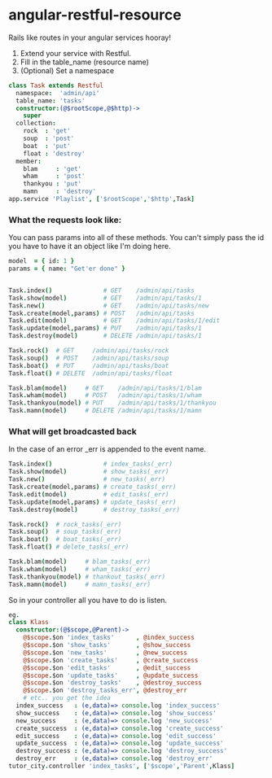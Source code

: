 angular-restful-resource
========================
 
Rails like routes in your angular services hooray!

1. Extend your service with Restful.
2. Fill in the table_name (resource name)
3. (Optional) Set a namespace

`````coffeescript
class Task extends Restful
  namespace:  'admin/api'
  table_name: 'tasks'
  constructor:(@$rootScope,@$http)->
    super
  collection:
    rock  : 'get' 
    soup  : 'post'
    boat  : 'put'
    float : 'destroy'
  member:
    blam     : 'get'
    wham     : 'post'
    thankyou : 'put'
    mamn     : 'destroy'
app.service 'Playlist', ['$rootScope','$http',Task]
`````

### What the requests look like:

You can pass params into all of these methods.
You can't simply pass the id you have to have
it an object like I'm doing here.

`````coffeescript
model  = { id: 1 }
params = { name: "Get'er done" }


Task.index()              # GET    /admin/api/tasks     
Task.show(model)          # GET    /admin/api/tasks/1
Task.new()                # GET    /admin/api/tasks/new
Task.create(model,params) # POST   /admin/api/tasks
Task.edit(model)          # GET    /admin/api/tasks/1/edit
Task.update(model,params) # PUT    /admin/api/tasks/1
Task.destroy(model)       # DELETE /admin/api/tasks/1

Task.rock()  # GET     /admin/api/tasks/rock
Task.soup()  # POST    /admin/api/tasks/soup
Task.boat()  # PUT     /admin/api/tasks/boat
Task.float() # DELETE  /admin/api/tasks/float

Task.blam(model)     # GET    /admin/api/tasks/1/blam
Task.wham(model)     # POST   /admin/api/tasks/1/wham
Task.thankyou(model) # PUT    /admin/api/tasks/1/thankyou
Task.mamn(model)     # DELETE /admin/api/tasks/1/mamn
`````

### What will get broadcasted back

In the case of an error _err is appended to the event name.


`````coffeescript
Task.index()              # index_tasks(_err)
Task.show(model)          # show_tasks(_err)
Task.new()                # new_tasks(_err)
Task.create(model,params) # create_tasks(_err)
Task.edit(model)          # edit_tasks(_err)
Task.update(model,params) # update_tasks(_err)
Task.destroy(model)       # destroy_tasks(_err)

Task.rock()  # rock_tasks(_err)
Task.soup()  # soup_tasks(_err)
Task.boat()  # boat_tasks(_err)
Task.float() # delete_tasks(_err)

Task.blam(model)     # blam_tasks(_err)
Task.wham(model)     # wham_tasks(_err)
Task.thankyou(model) # thankout_tasks(_err)
Task.mamn(model)     # mamn_tasks(_err)
`````

So in your controller all you have to do is listen.

`````coffeescript
eg.
class Klass
  constructor:(@$scope,@Parent)->
    @$scope.$on 'index_tasks'      , @index_success
    @$scope.$on 'show_tasks'       , @show_success
    @$scope.$on 'new_tasks'        , @new_success
    @$scope.$on 'create_tasks'     , @create_success
    @$scope.$on 'edit_tasks'       , @edit_success
    @$scope.$on 'update_tasks'     , @update_success
    @$scope.$on 'destroy_tasks'    , @destroy_success
    @$scope.$on 'destroy_tasks_err', @destroy_err
    # etc.. you get the idea
  index_success   : (e,data)=> console.log 'index_success'
  show_success    : (e,data)=> console.log 'show_success'
  new_success     : (e,data)=> console.log 'new_success'
  create_success  : (e,data)=> console.log 'create_success'
  edit_success    : (e,data)=> console.log 'edit_success'
  update_success  : (e,data)=> console.log 'update_success'
  destroy_success : (e,data)=> console.log 'destroy_success'
  destroy_err     : (e,data)=> console.log 'destroy_err'
tutor_city.controller 'index_tasks', ['$scope','Parent',Klass]
`````
